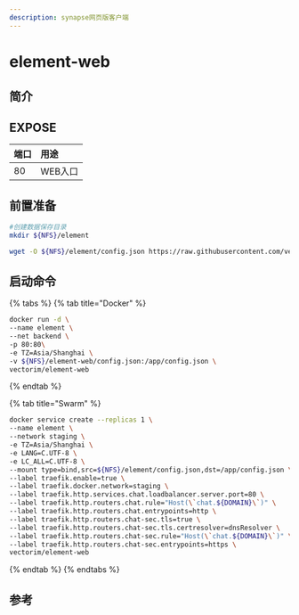 ```yaml
---
description: synapse网页版客户端
---
```


# element-web

## 简介



## EXPOSE

| 端口 | 用途 |
| :--- | :--- |
| 80 | WEB入口 |



## 前置准备

```bash
#创建数据保存目录
mkdir ${NFS}/element

wget -O ${NFS}/element/config.json https://raw.githubusercontent.com/vector-im/element-web/develop/element.io/app/config.json
```

## 启动命令

{% tabs %}
{% tab title="Docker" %}
```bash
docker run -d \
--name element \
--net backend \
-p 80:80\
-e TZ=Asia/Shanghai \
-v ${NFS}/element-web/config.json:/app/config.json \
vectorim/element-web
```
{% endtab %}

{% tab title="Swarm" %}
```bash
docker service create --replicas 1 \
--name element \
--network staging \
-e TZ=Asia/Shanghai \
-e LANG=C.UTF-8 \
-e LC_ALL=C.UTF-8 \
--mount type=bind,src=${NFS}/element/config.json,dst=/app/config.json \
--label traefik.enable=true \
--label traefik.docker.network=staging \
--label traefik.http.services.chat.loadbalancer.server.port=80 \
--label traefik.http.routers.chat.rule="Host(\`chat.${DOMAIN}\`)" \
--label traefik.http.routers.chat.entrypoints=http \
--label traefik.http.routers.chat-sec.tls=true \
--label traefik.http.routers.chat-sec.tls.certresolver=dnsResolver \
--label traefik.http.routers.chat-sec.rule="Host(\`chat.${DOMAIN}\`)" \
--label traefik.http.routers.chat-sec.entrypoints=https \
vectorim/element-web
```
{% endtab %}
{% endtabs %}



## 参考

